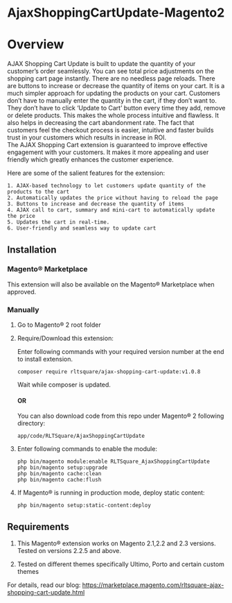 # AjaxShoppingCartUpdate-Magento2

# Overview

AJAX Shopping Cart Update is built to update the quantity of your customer’s order seamlessly. You can see total price adjustments on the shopping cart page instantly. There are no needless page reloads. There are buttons to increase or decrease the quantity of items on your cart. It is a much simpler approach for updating the products on your cart. Customers don’t have to manually enter the quantity in the cart, if they don’t want to. They don’t have to click ‘Update to Cart’ button every time they add, remove or delete products. This makes the whole process intuitive and flawless. It also helps in decreasing the cart abandonment rate. The fact that customers feel the checkout process is easier, intuitive and faster builds trust in your customers which results in increase in ROI.  
The AJAX Shopping Cart extension is guaranteed to improve effective engagement with your customers. It makes it more appealing and user friendly which greatly enhances the customer experience.

Here are some of the salient features for the extension:

```
1. AJAX-based technology to let customers update quantity of the products to the cart
2. Automatically updates the price without having to reload the page
3. Buttons to increase and decrease the quantity of items
4. AJAX call to cart, summary and mini-cart to automatically update the price
5. Updates the cart in real-time. 
6. User-friendly and seamless way to update cart
```

## Installation

### Magento® Marketplace

This extension will also be available on the Magento® Marketplace when approved.

### Manually

1. Go to Magento® 2 root folder

2. Require/Download this extension:

   Enter following commands with your required version number at the end to install extension.

   ```
   composer require rltsquare/ajax-shopping-cart-update:v1.0.8
   ```

   Wait while composer is updated.
   
   #### OR
   
   You can also download code from this repo under Magento® 2 following directory:
    
    ```
    app/code/RLTSquare/AjaxShoppingCartUpdate
    ```    

3. Enter following commands to enable the module:

   ```
   php bin/magento module:enable RLTSquare_AjaxShoppingCartUpdate
   php bin/magento setup:upgrade
   php bin/magento cache:clean
   php bin/magento cache:flush
   ```

4. If Magento® is running in production mode, deploy static content: 

   ```
   php bin/magento setup:static-content:deploy
   ```


## Requirements

1. This Magento® extension works on Magento 2.1,2.2 and 2.3 versions. Tested on versions 2.2.5 and above.

2. Tested on different themes specifically Ultimo, Porto and certain custom themes

For details, read our blog:
https://marketplace.magento.com/rltsquare-ajax-shopping-cart-update.html

